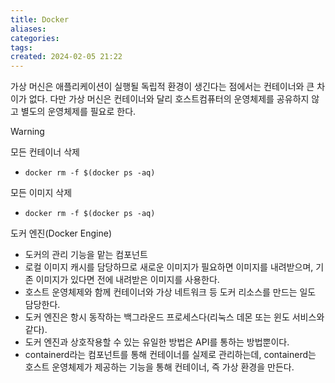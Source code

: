```yaml
---
title: Docker
aliases: 
categories: 
tags: 
created: 2024-02-05 21:22
---
```


가상 머신은 애플리케이션이 실행될 독립적 환경이 생긴다는 점에서는 컨테이너와 큰 차이가 없다. 다만 가상 머신은 컨테이너와 달리 호스트컴퓨터의 운영체제를 공유하지 않고 별도의 운영체제를 필요로 한다.

>[!warning]
>모든 컨테이너 삭제
>- `docker rm -f $(docker ps -aq)`
>
>모든 이미지 삭제
>- `docker rm -f $(docker ps -aq)`

도커 엔진(Docker Engine)
- 도커의 관리 기능을 맡는 컴포넌트
- 로컬 이미지 캐시를 담당하므로 새로운 이미지가 필요하면 이미지를 내려받으며, 기존 이미지가 있다면 전에 내려받은 이미지를 사용한다.
- 호스트 운영체제와 함께 컨테이너와 가상 네트워크 등 도커 리소스를 만드는 일도 담당한다.
- 도커 엔진은 항시 동작하는 백그라운드 프로세스다(리눅스 데몬 또는 윈도 서비스와 같다).
- 도커 엔진과 상호작용할 수 있는 유일한 방법은 API를 통하는 방법뿐이다.
- containerd라는 컴포넌트를 통해 컨테이너를 실제로 관리하는데, containerd는 호스트 운영체제가 제공하는 기능을 통해 컨테이너, 즉 가상 환경을 만든다.




